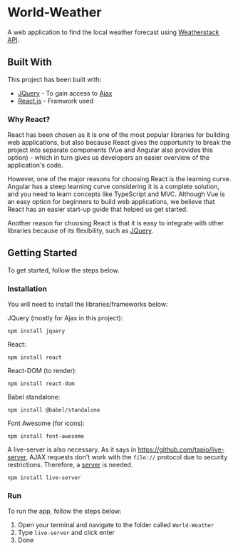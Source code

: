 # World-Weather

A web application to find the local weather forecast using [Weatherstack API](https://weatherstack.com/).

## Built With

This project has been built with:

* [JQuery](https://jquery.com/) - To gain access to [Ajax](https://api.jquery.com/jquery.ajax/)
* [React.js](https://michalsnik.github.io/aos/) - Framwork used

### Why React?

React has been chosen as it is one of the most popular libraries for building web applications, but also because React gives the opportunity to break the project into separate components (Vue and Angular also provides this option) - which in turn gives us developers an easier overview of the application's code. 

However, one of the major reasons for choosing React is the learning curve. Angular has a steep learning curve considering it is a complete solution, and you need to learn concepts like TypeScript and MVC. Although Vue is an easy option for beginners to build web applications, we believe that React has an easier start-up guide that helped us get started.

Another reason for choosing React is that it is easy to integrate with other libraries because of its flexibility, such as [JQuery](https://reactjs.org/docs/integrating-with-other-libraries.html).

## Getting Started

To get started, follow the steps below.

### Installation

You will need to install the libraries/frameworks below:

JQuery (mostly for Ajax in this project):

```
npm install jquery
```

React:

```
npm install react 
```

React-DOM (to render):

```
npm install react-dom
```

Babel standalone:

```
npm install @babel/standalone
```

Font Awesome (for icons):

```
npm install font-awesome
```

A live-server is also necessary. As it says in https://github.com/tapio/live-server, AJAX requests don't work with the ```file://``` protocol due to security restrictions. Therefore, a [server](https://github.com/tapio/live-server) is needed. 

```
npm install live-server
```

### Run

To run the app, follow the steps below:

1. Open your terminal and navigate to the folder called ```World-Weather```
2. Type ```live-server``` and click enter
3. Done


